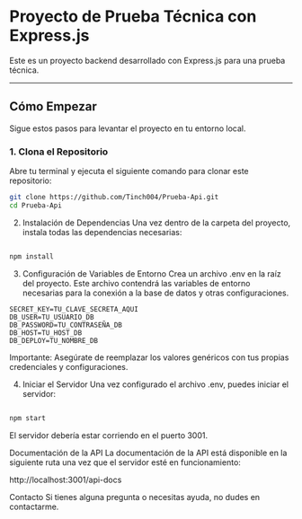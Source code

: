 # Proyecto de Prueba Técnica con Express.js

Este es un proyecto backend desarrollado con Express.js para una prueba técnica.

---

## Cómo Empezar

Sigue estos pasos para levantar el proyecto en tu entorno local.

### 1. Clona el Repositorio

Abre tu terminal y ejecuta el siguiente comando para clonar este repositorio:

```bash
git clone https://github.com/Tinch004/Prueba-Api.git
cd Prueba-Api
```
2. Instalación de Dependencias
Una vez dentro de la carpeta del proyecto, instala todas las dependencias necesarias:

```Bash

npm install
```
3. Configuración de Variables de Entorno
Crea un archivo .env en la raíz del proyecto. Este archivo contendrá las variables de entorno necesarias para la conexión a la base de datos y otras configuraciones.
```.env
SECRET_KEY=TU_CLAVE_SECRETA_AQUI
DB_USER=TU_USUARIO_DB
DB_PASSWORD=TU_CONTRASEÑA_DB
DB_HOST=TU_HOST_DB
DB_DEPLOY=TU_NOMBRE_DB
```
Importante: Asegúrate de reemplazar los valores genéricos con tus propias credenciales y configuraciones.

4. Iniciar el Servidor
Una vez configurado el archivo .env, puedes iniciar el servidor:

```Bash

npm start
```
El servidor debería estar corriendo en el puerto 3001.

Documentación de la API
La documentación de la API está disponible en la siguiente ruta una vez que el servidor esté en funcionamiento:

http://localhost:3001/api-docs

Contacto
Si tienes alguna pregunta o necesitas ayuda, no dudes en contactarme.
